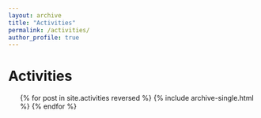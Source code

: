 ```yaml
---
layout: archive
title: "Activities"
permalink: /activities/
author_profile: true
---
```


Activities
======
  <ul>{% for post in site.activities reversed %}
  {% include archive-single.html %}
  {% endfor %}
  </ul>
